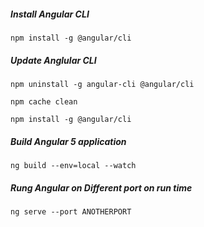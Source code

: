 ##### Install Angular CLI

```
npm install -g @angular/cli
```

##### Update Anglular CLI

```
npm uninstall -g angular-cli @angular/cli

npm cache clean

npm install -g @angular/cli
```

##### Build Angular 5 application

```
ng build --env=local --watch
```

##### Rung Angular on Different port on run time

 ```
 ng serve --port ANOTHERPORT
 ```
